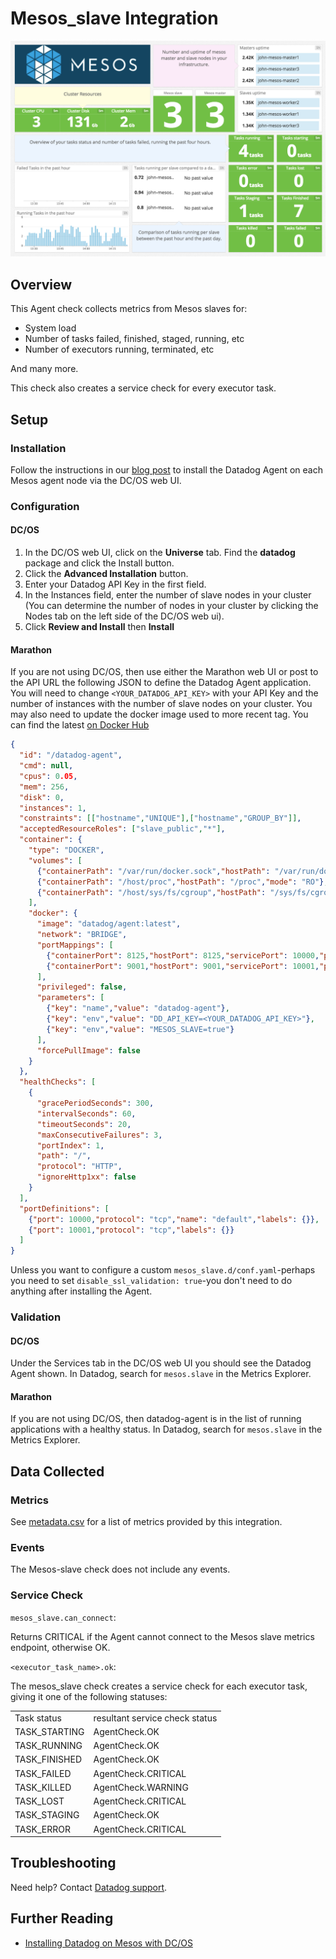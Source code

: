 # Mesos_slave Integration

![Mesos Slave Dashboard][111]

## Overview

This Agent check collects metrics from Mesos slaves for:

* System load
* Number of tasks failed, finished, staged, running, etc
* Number of executors running, terminated, etc

And many more.

This check also creates a service check for every executor task.

## Setup
### Installation

Follow the instructions in our [blog post][112] to install the Datadog Agent on each Mesos agent node via the DC/OS web UI.

### Configuration
#### DC/OS

1. In the DC/OS web UI, click on the **Universe** tab. Find the **datadog** package and click the Install button.
1. Click the **Advanced Installation** button.
1. Enter your Datadog API Key in the first field.
1. In the Instances field, enter the number of slave nodes in your cluster (You can determine the number of nodes in your cluster by clicking the Nodes tab on the left side of the DC/OS web ui).
1. Click **Review and Install** then **Install**

#### Marathon

If you are not using DC/OS, then use either the Marathon web UI or post to the API URL the following JSON to define the Datadog Agent application. You will need to change `<YOUR_DATADOG_API_KEY>` with your API Key and the number of instances with the number of slave nodes on your cluster. You may also need to update the docker image used to more recent tag. You can find the latest [on Docker Hub][113]

```json
{
  "id": "/datadog-agent",
  "cmd": null,
  "cpus": 0.05,
  "mem": 256,
  "disk": 0,
  "instances": 1,
  "constraints": [["hostname","UNIQUE"],["hostname","GROUP_BY"]],
  "acceptedResourceRoles": ["slave_public","*"],
  "container": {
    "type": "DOCKER",
    "volumes": [
      {"containerPath": "/var/run/docker.sock","hostPath": "/var/run/docker.sock","mode": "RO"},
      {"containerPath": "/host/proc","hostPath": "/proc","mode": "RO"},
      {"containerPath": "/host/sys/fs/cgroup","hostPath": "/sys/fs/cgroup","mode": "RO"}
    ],
    "docker": {
      "image": "datadog/agent:latest",
      "network": "BRIDGE",
      "portMappings": [
        {"containerPort": 8125,"hostPort": 8125,"servicePort": 10000,"protocol": "udp","labels": {}},
        {"containerPort": 9001,"hostPort": 9001,"servicePort": 10001,"protocol": "tcp","labels": {}}
      ],
      "privileged": false,
      "parameters": [
        {"key": "name","value": "datadog-agent"},
        {"key": "env","value": "DD_API_KEY=<YOUR_DATADOG_API_KEY>"},
        {"key": "env","value": "MESOS_SLAVE=true"}
      ],
      "forcePullImage": false
    }
  },
  "healthChecks": [
    {
      "gracePeriodSeconds": 300,
      "intervalSeconds": 60,
      "timeoutSeconds": 20,
      "maxConsecutiveFailures": 3,
      "portIndex": 1,
      "path": "/",
      "protocol": "HTTP",
      "ignoreHttp1xx": false
    }
  ],
  "portDefinitions": [
    {"port": 10000,"protocol": "tcp","name": "default","labels": {}},
    {"port": 10001,"protocol": "tcp","labels": {}}
  ]
}
```

Unless you want to configure a custom `mesos_slave.d/conf.yaml`-perhaps you need to set `disable_ssl_validation: true`-you don't need to do anything after installing the Agent.

### Validation
#### DC/OS
Under the Services tab in the DC/OS web UI you should see the Datadog Agent shown. In Datadog, search for `mesos.slave` in the Metrics Explorer.

#### Marathon
If you are not using DC/OS, then datadog-agent is in the list of running applications with a healthy status. In Datadog, search for `mesos.slave` in the Metrics Explorer.

## Data Collected
### Metrics

See [metadata.csv][114] for a list of metrics provided by this integration.

### Events
The Mesos-slave check does not include any events.

### Service Check

`mesos_slave.can_connect`:

Returns CRITICAL if the Agent cannot connect to the Mesos slave metrics endpoint, otherwise OK.

`<executor_task_name>.ok`:

The mesos_slave check creates a service check for each executor task, giving it one of the following statuses:

|               |                                |
| ---           | ---                            |
| Task status   | resultant service check status |
| TASK_STARTING | AgentCheck.OK                  |
| TASK_RUNNING  | AgentCheck.OK                  |
| TASK_FINISHED | AgentCheck.OK                  |
| TASK_FAILED   | AgentCheck.CRITICAL            |
| TASK_KILLED   | AgentCheck.WARNING             |
| TASK_LOST     | AgentCheck.CRITICAL            |
| TASK_STAGING  | AgentCheck.OK                  |
| TASK_ERROR    | AgentCheck.CRITICAL            |

## Troubleshooting
Need help? Contact [Datadog support][115].

## Further Reading

* [Installing Datadog on Mesos with DC/OS][112]


[111]: https://raw.githubusercontent.com/DataDog/integrations-core/master/mesos_slave/images/mesos_dashboard.png
[112]: https://www.datadoghq.com/blog/deploy-datadog-dcos
[113]: https://hub.docker.com/r/datadog/agent/tags
[114]: https://github.com/DataDog/integrations-core/blob/master/mesos_slave/metadata.csv
[115]: https://docs.datadoghq.com/help
